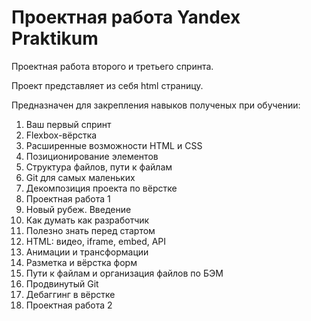 # Проектная работа Yandex Praktikum

Проектная работа второго и третьего спринта.

Проект представляет из себя html страницу.

Предназначен для закрепления навыков полученых при обучении:

1. Ваш первый спринт
2. Flexbox-вёрстка
3. Расширенные возможности HTML и CSS
4. Позиционирование элементов
5. Структура файлов, пути к файлам
6. Git для самых маленьких
7. Декомпозиция проекта по вёрстке
8. Проектная работа 1
9. Новый рубеж. Введение
10. Как думать как разработчик
11. Полезно знать перед стартом
12. HTML: видео, iframe, embed, API
13. Анимации и трансформации
14. Разметка и вёрстка форм
15. Пути к файлам и организация файлов по БЭМ
16. Продвинутый Git
17. Дебаггинг в вёрстке
18. Проектная работа 2


